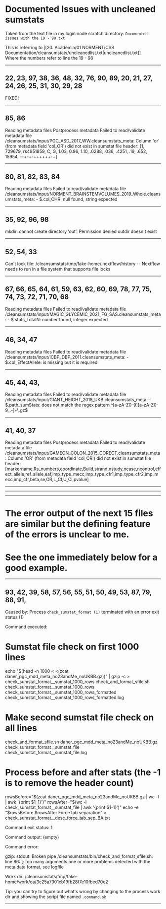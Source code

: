 # Documented Issues with uncleaned sumstats
Taken from the text file in my login node scratch directory: `Documented issues with the 19 - 98.txt`

This is referring to [[20. Academia/01 NORMENT/CSS Documentation/cleansumstats/uncleanedlist.txt|uncleanedlist.txt]]  
Where the numbers refer to line 
the 19 - 98

---
## 22, 23, 97, 38, 36, 48, 32, 76, 90, 89, 20, 21, 27, 24, 26, 25, 31, 30, 29, 28
FIXED!

---
## 85, 86
 Reading metadata files
Postprocess metadata
Failed to read/validate metadata file /cleansumstats/input/PGC_ASD_2017_WW.cleansumstats_meta: Column 'or' (from metadata field 'col_OR') did not exist in sumstat file header: [1, 729679, rs4951859, C, G, 1.03, 0.96, 1.10, .0288, .036, .4251, .19, .652, 15954, --+-+-++++++-+]


---
## 80, 81, 82, 83, 84

Reading metadata files
Failed to read/validate metadata file /cleansumstats/input/NORMENT_BRAINSTEMVOLUMES_2019_Whole.cleansumstats_meta: - $.col_CHR: null found, string expected


---
## 35, 92, 96, 98

mkdir: cannot create directory ‘out’: Permission denied
outdir doesn't exist

---
## 52, 54, 33

Can't lock file: /cleansumstats/tmp/fake-home/.nextflow/history -- Nextflow needs to run in a file system that supports file locks

---
## 67, 66, 65, 64, 61, 59, 63, 62, 60, 69, 78, 77, 75, 74, 73, 72, 71, 70, 68

Reading metadata files
Failed to read/validate metadata file /cleansumstats/input/MAGIC_GLYCEMIC_2021_FG_SAS.cleansumstats_meta: - $.stats_TotalN: number found, integer expected


---
## 46, 34, 47

Reading metadata files
Failed to read/validate metadata file /cleansumstats/input/ICBP_DBP_2011.cleansumstats_meta: - $.col_EffectAllele: is missing but it is required

---
## 45, 44, 43,
Reading metadata files
Failed to read/validate metadata file /cleansumstats/input/GIANT_HEIGHT_2018_UKB.cleansumstats_meta: - $.path_sumStats: does not match the regex pattern ^[a-zA-Z0-9][a-zA-Z0-9_.-]+\.gz$

---
## 41, 40, 37 
Reading metadata files
Postprocess metadata
Failed to read/validate metadata file /cleansumstats/input/GAMEON_COLON_2015_CORECT.cleansumstats_meta: Column 'OR' (from metadata field 'col_OR') did not exist in sumstat file header: [markername,Rs_numbers,coordinate,Build,strand,nstudy,ncase,ncontrol,effect_allele,ref_allele,eaf,imp_type_mecc,imp_type_cfr1,imp_type_cfr2,imp_mecc,imp_cfr,beta,se,OR,L_CI,U_CI,pvalue]



---









---
---

# The error output of the next 15 files are similar but the defining feature of the errors is unclear to me.
# See the one immediately below for a good example.

---
## 93, 42, 39, 58, 57, 56, 55, 51, 50, 49, 53, 87, 79, 88, 91,

Caused by:
  Process `check_sumstat_format (1)` terminated with an error exit status (1)

Command executed:

  # Sumstat file check on first 1000 lines
  echo "$(head -n 1000 < <(zcat daner_pgc_mdd_meta_no23andMe_noUKBB.gz))" | gzip -c > check_sumstat_format__sumstat_1000_rows
  check_and_format_sfile.sh check_sumstat_format__sumstat_1000_rows check_sumstat_format__sumstat_1000_rows_formatted check_sumstat_format__sumstat_1000_rows_formatted.log
  
  # Make second sumstat file check on all lines
  check_and_format_sfile.sh daner_pgc_mdd_meta_no23andMe_noUKBB.gz check_sumstat_format__sumstat_file check_sumstat_format__sumstat_file.log
  
  # Process before and after stats (the -1 is to remove the header count)
  rowsBefore="$(zcat daner_pgc_mdd_meta_no23andMe_noUKBB.gz | wc -l | awk '{print $1-1}')"
  rowsAfter="$(wc -l check_sumstat_format__sumstat_file | awk '{print $1-1}')"
  echo -e "$rowsBefore	$rowsAfter	Force tab separation" > check_sumstat_format__desc_force_tab_sep_BA.txt

Command exit status:
  1

Command output:
  (empty)

Command error:
  
  gzip: stdout: Broken pipe
  /cleansumstats/bin/check_and_format_sfile.sh: line 86: [: too many arguments
  one or more problems detected with the meta data format, see logfile

Work dir:
  /cleansumstats/tmp/fake-home/work/ea/3c25a7301cb19fb28f7e10fbed70e2

Tip: you can try to figure out what's wrong by changing to the process work dir and showing the script file named `.command.sh`


---
